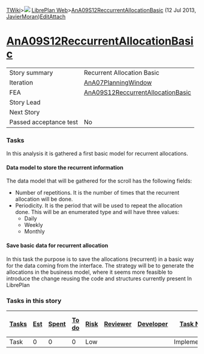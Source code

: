 [TWiki](/twiki/Main/WebHome)&gt;![](/twiki/TWiki/TWikiDocGraphics/web-bg-small.gif) [LibrePlan Web](/twiki/LibrePlan/WebHome)&gt;[AnA09S12ReccurrentAllocationBasic](http://wiki.libreplan-enterprise.com/twiki/LibrePlan/AnA09S12ReccurrentAllocationBasic "Topic revision: 3 (12 Jul 2013 - 15:40:06)") (12 Jul 2013, [JavierMoran](/twiki/Main/JavierMoran))[Edit](http://wiki.libreplan-enterprise.com/twiki/bin/edit/LibrePlan/AnA09S12ReccurrentAllocationBasic?t=1520337850 "Edit this topic text")[Attach](/twiki/bin/attach/LibrePlan/AnA09S12ReccurrentAllocationBasic "Attach an image or document to this topic")

 [AnA09S12ReccurrentAllocationBasic](/twiki/LibrePlan/AnA09S12ReccurrentAllocationBasic)
====================================================================================================================================================



|                        |                                                                                                  |
|------------------------|--------------------------------------------------------------------------------------------------|
| Story summary          | Recurrent Allocation Basic                                                                       |
| Iteration              | [AnA07PlanningWindow](/twiki/LibrePlan/AnA07PlanningWindow)                             |
| FEA                    | [AnA09S12ReccurrentAllocationBasic](/twiki/LibrePlan/AnA09S12ReccurrentAllocationBasic) |
| Story Lead             |                                                                                                  |
| Next Story             |                                                                                                  |
| Passed acceptance test | No                                                                                               |

###  Tasks

In this analysis it is gathered a first basic model for recurrent allocations.



####  Data model to store the recurrent information

The data model that will be gathered for the scroll has the following fields:

-   Number of repetitions. It is the number of times that the recurrent allocation will be done.
-   Periodicity. It is the period that will be used to repeat the allocation done. This will be an enumerated type and will have three values:
    -   Daily
    -   Weekly
    -   Monthly



####  Save basic data for recurrent allocation

In this task the purpose is to save the allocations (recurrent) in a basic way for the data coming from the interface. The strategy will be to generate the allocations in the business model, where it seems more feasible to introduce the change reusing the code and structures currently present In LibrePlan

###  Tasks in this story



| [Tasks](http://wiki.libreplan-enterprise.com/twiki/LibrePlan/AnA09S12ReccurrentAllocationBasic?sortcol=0;table=2;up=0#sorted_table "Sort by this column") | [Est](http://wiki.libreplan-enterprise.com/twiki/LibrePlan/AnA09S12ReccurrentAllocationBasic?sortcol=1;table=2;up=0#sorted_table "Sort by this column") | [Spent](http://wiki.libreplan-enterprise.com/twiki/LibrePlan/AnA09S12ReccurrentAllocationBasic?sortcol=2;table=2;up=0#sorted_table "Sort by this column") | [To do](http://wiki.libreplan-enterprise.com/twiki/LibrePlan/AnA09S12ReccurrentAllocationBasic?sortcol=3;table=2;up=0#sorted_table "Sort by this column") | [Risk](http://wiki.libreplan-enterprise.com/twiki/LibrePlan/AnA09S12ReccurrentAllocationBasic?sortcol=4;table=2;up=0#sorted_table "Sort by this column") | [Reviewer](http://wiki.libreplan-enterprise.com/twiki/LibrePlan/AnA09S12ReccurrentAllocationBasic?sortcol=5;table=2;up=0#sorted_table "Sort by this column") | [Developer](http://wiki.libreplan-enterprise.com/twiki/LibrePlan/AnA09S12ReccurrentAllocationBasic?sortcol=6;table=2;up=0#sorted_table "Sort by this column") | [Task Name](http://wiki.libreplan-enterprise.com/twiki/LibrePlan/AnA09S12ReccurrentAllocationBasic?sortcol=7;table=2;up=0#sorted_table "Sort by this column") | [Start Date](http://wiki.libreplan-enterprise.com/twiki/LibrePlan/AnA09S12ReccurrentAllocationBasic?sortcol=8;table=2;up=0#sorted_table "Sort by this column") | [Est End Date](http://wiki.libreplan-enterprise.com/twiki/LibrePlan/AnA09S12ReccurrentAllocationBasic?sortcol=9;table=2;up=0#sorted_table "Sort by this column") | [End Date](http://wiki.libreplan-enterprise.com/twiki/LibrePlan/AnA09S12ReccurrentAllocationBasic?sortcol=10;table=2;up=0#sorted_table "Sort by this column") |
|--------------------------------------------------------------------------------------------------------------------------------------------------------------------|------------------------------------------------------------------------------------------------------------------------------------------------------------------|--------------------------------------------------------------------------------------------------------------------------------------------------------------------|--------------------------------------------------------------------------------------------------------------------------------------------------------------------|-------------------------------------------------------------------------------------------------------------------------------------------------------------------|-----------------------------------------------------------------------------------------------------------------------------------------------------------------------|------------------------------------------------------------------------------------------------------------------------------------------------------------------------|------------------------------------------------------------------------------------------------------------------------------------------------------------------------|-------------------------------------------------------------------------------------------------------------------------------------------------------------------------|---------------------------------------------------------------------------------------------------------------------------------------------------------------------------|------------------------------------------------------------------------------------------------------------------------------------------------------------------------|
| Task                                                                                                                                                               | 0                                                                                                                                                                | 0                                                                                                                                                                  | 0                                                                                                                                                                  | Low                                                                                                                                                               |                                                                                                                                                                       |                                                                                                                                                                        | Implementation                                                                                                                                                         |                                                                                                                                                                         |                                                                                                                                                                           |                                                                                                                                                                        |


